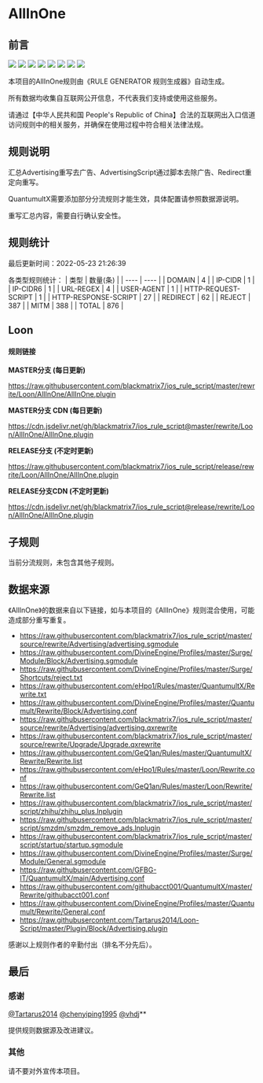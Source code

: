 # AllInOne

## 前言

![](https://shields.io/badge/-移除重复规则-ff69b4) ![](https://shields.io/badge/-DOMAIN与DOMAIN--SUFFIX合并-green) ![](https://shields.io/badge/-DOMAIN--SUFFIX间合并-critical) ![](https://shields.io/badge/-DOMAIN与DOMAIN--KEYWORD合并-9cf) ![](https://shields.io/badge/-DOMAIN--SUFFIX与DOMAIN--KEYWORD合并-blue) ![](https://shields.io/badge/-IP--CIDR(6)合并-blueviolet) ![](https://shields.io/badge/-MITM--HOSTNAME合并-brightgreen) ![](https://shields.io/badge/-正则推导HOSTNAME-033da7) 

本项目的AllInOne规则由《RULE GENERATOR 规则生成器》自动生成。

所有数据均收集自互联网公开信息，不代表我们支持或使用这些服务。

请通过【中华人民共和国 People's Republic of China】合法的互联网出入口信道访问规则中的相关服务，并确保在使用过程中符合相关法律法规。
## 规则说明
汇总Advertising重写去广告、AdvertisingScript通过脚本去除广告、Redirect重定向重写。

QuantumultX需要添加部分分流规则才能生效，具体配置请参照数据源说明。

重写汇总内容，需要自行确认安全性。

## 规则统计

最后更新时间：2022-05-23 21:26:39

各类型规则统计：
| 类型 | 数量(条)  | 
| ---- | ----  |
| DOMAIN | 4  | 
| IP-CIDR | 1  | 
| IP-CIDR6 | 1  | 
| URL-REGEX | 4  | 
| USER-AGENT | 1  | 
| HTTP-REQUEST-SCRIPT | 1  | 
| HTTP-RESPONSE-SCRIPT | 27  | 
| REDIRECT | 62  | 
| REJECT | 387  | 
| MITM | 388  | 
| TOTAL | 876  | 


## Loon 

#### 规则链接
**MASTER分支 (每日更新)**

https://raw.githubusercontent.com/blackmatrix7/ios_rule_script/master/rewrite/Loon/AllInOne/AllInOne.plugin

**MASTER分支 CDN (每日更新)**

https://cdn.jsdelivr.net/gh/blackmatrix7/ios_rule_script@master/rewrite/Loon/AllInOne/AllInOne.plugin

**RELEASE分支 (不定时更新)**

https://raw.githubusercontent.com/blackmatrix7/ios_rule_script/release/rewrite/Loon/AllInOne/AllInOne.plugin

**RELEASE分支CDN (不定时更新)**

https://cdn.jsdelivr.net/gh/blackmatrix7/ios_rule_script@release/rewrite/Loon/AllInOne/AllInOne.plugin

## 子规则

当前分流规则，未包含其他子规则。


## 数据来源

《AllInOne》的数据来自以下链接，如与本项目的《AllInOne》规则混合使用，可能造成部分重写重复。

- https://raw.githubusercontent.com/blackmatrix7/ios_rule_script/master/source/rewrite/Advertising/advertising.sgmodule
- https://raw.githubusercontent.com/DivineEngine/Profiles/master/Surge/Module/Block/Advertising.sgmodule
- https://raw.githubusercontent.com/DivineEngine/Profiles/master/Surge/Shortcuts/reject.txt
- https://raw.githubusercontent.com/eHpo1/Rules/master/QuantumultX/Rewrite.txt
- https://raw.githubusercontent.com/DivineEngine/Profiles/master/Quantumult/Rewrite/Block/Advertising.conf
- https://raw.githubusercontent.com/blackmatrix7/ios_rule_script/master/source/rewrite/Advertising/advertising.qxrewrite
- https://raw.githubusercontent.com/blackmatrix7/ios_rule_script/master/source/rewrite/Upgrade/Upgrade.qxrewrite
- https://raw.githubusercontent.com/GeQ1an/Rules/master/QuantumultX/Rewrite/Rewrite.list
- https://raw.githubusercontent.com/eHpo1/Rules/master/Loon/Rewrite.conf
- https://raw.githubusercontent.com/GeQ1an/Rules/master/Loon/Rewrite/Rewrite.list
- https://raw.githubusercontent.com/blackmatrix7/ios_rule_script/master/script/zhihu/zhihu_plus.lnplugin
- https://raw.githubusercontent.com/blackmatrix7/ios_rule_script/master/script/smzdm/smzdm_remove_ads.lnplugin
- https://raw.githubusercontent.com/blackmatrix7/ios_rule_script/master/script/startup/startup.sgmodule
- https://raw.githubusercontent.com/DivineEngine/Profiles/master/Surge/Module/General.sgmodule
- https://raw.githubusercontent.com/GFBG-IT/QuantumultX/main/Advertising.conf
- https://raw.githubusercontent.com/githubacct001/QuantumultX/master/Rewrite/githubacct001.conf
- https://raw.githubusercontent.com/DivineEngine/Profiles/master/Quantumult/Rewrite/General.conf
- https://raw.githubusercontent.com/Tartarus2014/Loon-Script/master/Plugin/Block/Advertising.plugin


感谢以上规则作者的辛勤付出（排名不分先后）。

## 最后

### 感谢

[@Tartarus2014](https://github.com/Tartarus2014)  [@chenyiping1995](https://github.com/chenyiping1995) [@vhdj](https://github.com/vhdj)**

提供规则数据源及改进建议。

### 其他

请不要对外宣传本项目。